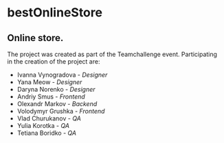 # bestOnlineStore
Online store.
--
The project was created as part of the Teamchallenge event. Participating in the creation of the project are:
- Ivanna Vynogradova - *Designer*
- Yana Meow - *Designer*
- Daryna Norenko - *Designer*
- Andriy Smus - *Frontend*
- Olexandr Markov - *Backend*
- Volodymyr Grushka - *Frontend*
- Vlad Churukanov - *QA*
- Yulia Korotka - *QA*
- Tetiana Boridko - *QA*
